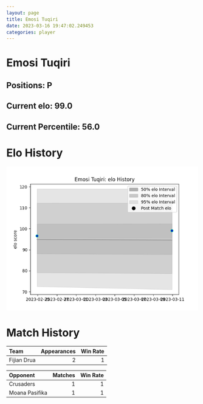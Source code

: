 ```yaml
---  
layout: page  
title: Emosi Tuqiri  
date: 2023-03-16 19:47:02.249453  
categories: player  
---
```

# Emosi Tuqiri

## Positions: P

## Current elo: 99.0

## Current Percentile: 56.0

# Elo History


![elo history](history_EmosiTuqiri.png)
# Match History


| Team        |   Appearances |   Win Rate |
|:------------|--------------:|-----------:|
| Fijian Drua |             2 |          1 |

| Opponent       |   Matches |   Win Rate |
|:---------------|----------:|-----------:|
| Crusaders      |         1 |          1 |
| Moana Pasifika |         1 |          1 |